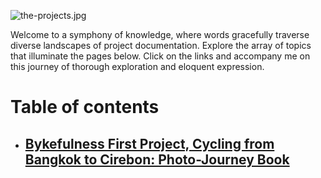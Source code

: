 ---
---

![the-projects.jpg](the-projects.jpg)

Welcome to a symphony of knowledge, where words gracefully traverse diverse landscapes of project documentation. Explore the array of topics that illuminate the pages below. Click on the links and accompany me on this journey of thorough exploration and eloquent expression.

# Table of contents

- ## [Bykefulness First Project, Cycling from Bangkok to Cirebon: Photo-Journey Book](https://heyzine.com/flip-book/570f38f910.html)


